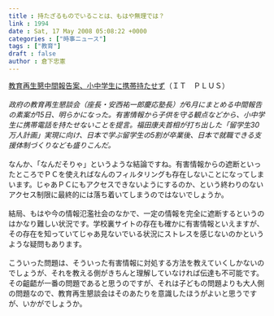 ```yaml
---
title : 持たざるものでいることは、もはや無理では？
link : 1994
date : Sat, 17 May 2008 05:08:22 +0000
categories : ["時事ニュース"]
tags : ["教育"]
draft : false
author : 倉下忠憲
---
```


<A HREF="http://it.nikkei.co.jp/mobile/news/index.aspx?n=AS3S1502J%2015052008" TARGET="_blank">教育再生懇中間報告案、小中学生に携帯持たせず</A>（ＩＴ　ＰＬＵＳ）<BR><BR><I>政府の教育再生懇談会（座長・安西祐一郎慶応塾長）が6月にまとめる中間報告の素案が15日、明らかになった。有害情報から子供を守る観点などから、小中学生に携帯電話を持たせないことを提言。福田康夫首相が打ち出した「留学生30万人計画」実現に向け、日本で学ぶ留学生の5割が卒業後、日本で就職できる支援体制づくりなども盛りこんだ。</I><BR><BR>なんか、「なんだそりゃ」というような結論ですね。有害情報からの遮断といったところでＰＣを使えればなんのフィルタリングも存在しないことになってしまいます。じゃあＰＣにもアクセスできないようにするのか、という終わりのないアクセス制限に最終的には落ち着いてしまうのではないでしょうか。<BR><BR>結局、もはや今の情報氾濫社会のなかで、一定の情報を完全に遮断するというのはかなり難しい状況です。学校裏サイトの存在も確かに有害情報といえますが、その存在を知っていてじゃあ見ないでいる状況にストレスを感じないのかというような疑問もあります。<BR><BR>こういった問題は、そういった有害情報に対処する方法を教えていくしかないのでしょうが、それを教える側がきちんと理解していなければ伝達も不可能です。<BR>その齟齬が一番の問題であると思うのですが、それは子どもの問題よりも大人側の問題なので、教育再生懇談会はそのあたりを意識したほうがよいと思うですが、いかがでしょうか。<br><br>
